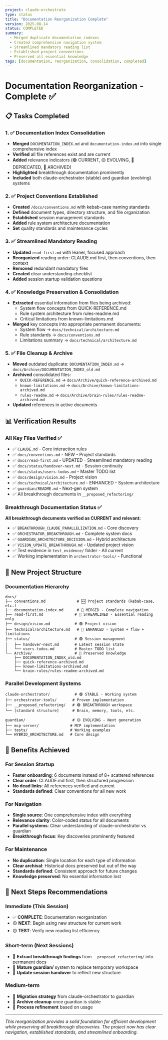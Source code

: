 ```yaml
---
project: claude-orchestrate
type: status
title: "Documentation Reorganization Complete"
version: 2025-08-14
status: COMPLETED
summary:
  - Merged duplicate documentation indexes
  - Created comprehensive navigation system
  - Streamlined mandatory reading list
  - Established project conventions
  - Preserved all essential knowledge
tags: [documentation, reorganization, consolidation, completed]
---
```


# Documentation Reorganization - Complete ✅

## 📋 Tasks Completed

### 1. ✅ Documentation Index Consolidation
- **Merged** `DOCUMENTATION_INDEX.md` and `documentation-index.md` into single comprehensive index
- **Verified** all file references exist and are current
- **Added** relevance indicators (🟢 CURRENT, 🟡 EVOLVING, 🔴 DEPRECATED, 📁 ARCHIVED)
- **Highlighted** breakthrough documentation prominently
- **Included** both claude-orchestrator (stable) and guardian (evolving) systems

### 2. ✅ Project Conventions Established  
- **Created** `/docs/conventions.md` with kebab-case naming standards
- **Defined** document types, directory structure, and file organization
- **Established** session management standards
- **Added** rule system architecture documentation
- **Set** quality standards and maintenance cycles

### 3. ✅ Streamlined Mandatory Reading
- **Updated** `read-first.md` with leaner, focused approach
- **Reorganized** reading order: CLAUDE.md first, then conventions, then context
- **Removed** redundant mandatory files
- **Created** clear understanding checklist
- **Added** session startup validation questions

### 4. ✅ Knowledge Preservation & Consolidation
- **Extracted** essential information from files being archived:
  - System flow concepts from QUICK-REFERENCE.md
  - Rule system architecture from rules-readme.md  
  - Critical limitations from known-limitations.md
- **Merged** key concepts into appropriate permanent documents:
  - System flow → `docs/technical/architecture.md`
  - Rule standards → `docs/conventions.md`
  - Limitations summary → `docs/technical/architecture.md`

### 5. ✅ File Cleanup & Archive
- **Moved** outdated duplicate: `DOCUMENTATION_INDEX.md` → `docs/Archive/DOCUMENTATION_INDEX_old.md`
- **Archived** consolidated files:
  - `QUICK-REFERENCE.md` → `docs/Archive/quick-reference-archived.md`
  - `known-limitations.md` → `docs/Archive/known-limitations-archived.md` 
  - `rules-readme.md` → `docs/Archive/brain-rules/rules-readme-archived.md`
- **Updated** references in active documents

## 📊 Verification Results

### All Key Files Verified ✅
- ✅ `CLAUDE.md` - Core interaction rules
- ✅ `docs/conventions.md` - NEW - Project standards
- ✅ `docs/read-first.md` - UPDATED - Streamlined mandatory reading
- ✅ `docs/status/handover-next.md` - Session continuity
- ✅ `docs/status/users-todos.md` - Master TODO list
- ✅ `docs/design/vision.md` - Project vision
- ✅ `docs/technical/architecture.md` - ENHANCED - System architecture
- ✅ `guardian/README.md` - Next-gen system
- ✅ All breakthrough documents in `__proposed_refactoring/`

### Breakthrough Documentation Status ✅
**All breakthrough documents verified as CURRENT and relevant:**
- ✅ `BREAKTHROUGH_CLAUDE_PARALLELIZATION.md` - Core discovery
- ✅ `ORCHESTRATOR_BREAKTHROUGH.md` - Complete system docs
- ✅ `GUARDIAN_ARCHITECTURE_DECISION.md` - Hybrid architecture
- ✅ `VISION_UPDATE_BREAKTHROUGH.md` - Updated project vision
- ✅ Test evidence in `test_evidence/` folder - All current
- ✅ Working implementation in `orchestrator-tools/` - Functional

## 🎯 New Project Structure

### Documentation Hierarchy
```
docs/
├── conventions.md              # 🆕 Project standards (kebab-case, etc.)
├── documentation-index.md      # 🔄 MERGED - Complete navigation
├── read-first.md              # 🔄 STREAMLINED - Essential reading only
├── design/vision.md           # 🟢 Project vision
├── technical/architecture.md   # 🔄 ENHANCED - System + flow + limitations
├── status/                    # 🟢 Session management
│   ├── handover-next.md       # Latest session state
│   └── users-todos.md         # Master TODO list
└── Archive/                   # 📁 Preserved knowledge
    ├── DOCUMENTATION_INDEX_old.md
    ├── quick-reference-archived.md
    ├── known-limitations-archived.md
    └── brain-rules/rules-readme-archived.md
```

### Parallel Development Systems
```
claude-orchestrator/           # 🟢 STABLE - Working system
├── orchestrator-tools/       # Proven implementation
├── __proposed_refactoring/   # 🟢 BREAKTHROUGH workspace
└── [standard structure]      # Brain, memory, tools, etc.

guardian/                     # 🟡 EVOLVING - Next generation  
├── mcp-server/              # MCP implementation
├── tests/                   # Working examples
└── HYBRID_ARCHITECTURE.md   # Core design
```

## 🚀 Benefits Achieved

### For Session Startup
- **Faster onboarding**: 6 documents instead of 8+ scattered references
- **Clear order**: CLAUDE.md first, then structured progression
- **No dead links**: All references verified and current
- **Standards defined**: Clear conventions for all new work

### For Navigation  
- **Single source**: One comprehensive index with everything
- **Relevance clarity**: Color-coded status for all documents
- **Parallel systems**: Clear understanding of claude-orchestrator vs guardian
- **Breakthrough focus**: Key discoveries prominently featured

### For Maintenance
- **No duplication**: Single location for each type of information
- **Clear archival**: Historical docs preserved but out of the way
- **Standards defined**: Consistent approach for future changes
- **Knowledge preserved**: No essential information lost

## 🔄 Next Steps Recommendations

### Immediate (This Session)
- ✅ **COMPLETE**: Documentation reorganization
- 🟡 **NEXT**: Begin using new structure for current work
- 🟡 **TEST**: Verify new reading list efficiency

### Short-term (Next Sessions)
- 🎯 **Extract breakthrough findings** from `__proposed_refactoring/` into permanent docs
- 🎯 **Mature guardian/** system to replace temporary workspace
- 🎯 **Update session handover** to reflect new structure

### Medium-term
- 🔄 **Migration strategy** from claude-orchestrator to guardian
- 🔄 **Archive cleanup** once guardian is stable
- 🔄 **Process refinement** based on usage

---
*This reorganization provides a solid foundation for efficient development while preserving all breakthrough discoveries.*
*The project now has clear navigation, established standards, and streamlined onboarding.*